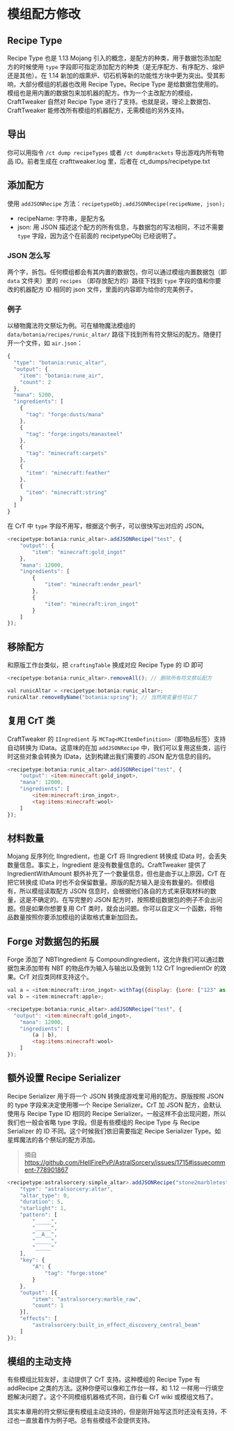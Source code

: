 # 模组配方修改

## Recipe Type

Recipe Type 也是 1.13 Mojang 引入的概念，是配方的种类，用于数据包添加配方的时候使用 `type` 字段即可指定添加配方的种类（是无序配方、有序配方、熔炉还是其他）。在 1.14 新加的烟熏炉、切石机等新的功能性方块中更为突出。受其影响，大部分模组的机器也改用 Recipe Type。Recipe Type 是给数据包使用的。模组也是用内置的数据包来加机器的配方。作为一个主改配方的模组，CraftTweaker 自然对 Recipe Type 进行了支持。也就是说，理论上数据包、CraftTweaker 能修改所有模组的机器配方，无需模组的另外支持。

## 导出

你可以用指令 `/ct dump recipeTypes` 或者 `/ct dumpBrackets` 导出游戏内所有物品 ID。前者生成在 crafttweaker.log 里，后者在 ct\_dumps/recipetype.txt

## 添加配方

使用 `addJSONRecipe` 方法：`recipetypeObj.addJSONRecipe(recipeName, json);`

* recipeName: 字符串，是配方名
* json: 用 JSON 描述这个配方的所有信息，与数据包的写法相同，不过不需要 `type` 字段，因为这个在前面的 recipetypeObj 已经说明了。

### JSON 怎么写

两个字，拆包。任何模组都会有其内置的数据包，你可以通过模组内置数据包（即 `data` 文件夹）里的 `recipes` （即存放配方的）路径下找到 `type` 字段的值和你要改的机器配方 ID 相同的 json 文件，里面的内容即为给你的完美例子。

### 例子

以植物魔法符文祭坛为例。可在植物魔法模组的 `data/botania/recipes/runic_altar/` 路径下找到所有符文祭坛的配方。随便打开一个文件，如 `air.json`：

```javascript
{
  "type": "botania:runic_altar",
  "output": {
    "item": "botania:rune_air",
    "count": 2
  },
  "mana": 5200,
  "ingredients": [
    {
      "tag": "forge:dusts/mana"
    },
    {
      "tag": "forge:ingots/manasteel"
    },
    {
      "tag": "minecraft:carpets"
    },
    {
      "item": "minecraft:feather"
    },
    {
      "item": "minecraft:string"
    }
  ]
}
```

在 CrT 中 `type` 字段不用写，根据这个例子，可以很快写出对应的 JSON。

```javascript
<recipetype:botania:runic_altar>.addJSONRecipe("test", {
    "output": {
        "item": "minecraft:gold_ingot"
    },
    "mana": 12000,
    "ingredients": [
        {
            "item": "minecraft:ender_pearl"
        },
        {
            "item": "minecraft:iron_ingot"
        }
    ]
});
```

## 移除配方

和原版工作台类似，把 `craftingTable` 换成对应 Recipe Type 的 ID 即可

```javascript
<recipetype:botania:runic_altar>.removeAll(); // 删除所有符文祭坛配方

val runicAltar = <recipetype:botania:runic_altar>;
runicAltar.removeByName("botania:spring"); // 当然用变量也可以了
```

## 复用 CrT 类

CraftTweaker 的 `IIngredient` 与 `MCTag<MCItemDefinition>`（即物品标签）支持自动转换为 IData。这意味的在加 `addJSONRecipe` 中，我们可以复用这些类，运行时这些对象会转换为 IData，达到构建出我们需要的 JSON 配方信息的目的。

```javascript
<recipetype:botania:runic_altar>.addJSONRecipe("test", {
    "output": <item:minecraft:gold_ingot>,
    "mana": 12000,
    "ingredients": [
        <item:minecraft:iron_ingot>,
        <tag:items:minecraft:wool>
    ]
});
```

## 材料数量

Mojang 反序列化 IIngredient，也是 CrT 将 IIngredient 转换成 IData 时，会丢失数量信息。事实上，Ingredient 是没有数量信息的。CraftTweaker 提供了 IngredientWithAmount 额外补充了一个数量信息，但也是由于以上原因，CrT 在把它转换成 IData 时也不会保留数量。原版的配方输入是没有数量的。但模组有，所以模组读取配方 JSON 信息时，会根据他们各自的方式来获取材料的数量，这是不确定的。在写完整的 JSON 配方时，按照模组数据包的例子不会出问题。但是如果你想要复用 CrT 类时，就会出问题。你可以自定义一个函数，将物品数量按照你要添加模组的读取格式重新加回去。

## Forge 对数据包的拓展

Forge 添加了 NBTIngredient 与 CompoundIngredient，这允许我们可以通过数据包来添加带有 NBT 的物品作为输入与输出以及做到 1.12 CrT IngredientOr 的效果。CrT 对应类同样支持这个。

```javascript
val a = <item:minecraft:iron_ingot>.withTag({display: {Lore: ["123" as string]}});
val b = <item:minecraft:apple>;

<recipetype:botania:runic_altar>.addJSONRecipe("test", {
  "output": <item:minecraft:gold_ingot>,
    "mana": 12000,
    "ingredients": [
        (a | b),
        <tag:items:minecraft:wool>
    ]
});
```

## 额外设置 Recipe Serializer

Recipe Serializer 用于将一个 JSON 转换成游戏里可用的配方。原版按照 JSON 的 type 字段来决定使用哪一个 Recipe Serializer。CrT 加 JSON 配方，会默认使用与 Recipe Type ID 相同的 Recipe Serializer。一般这样不会出现问题，所以我们也一般会省略 type 字段。但是有些模组的 Recipe Type 与 Recipe Serializer 的 ID 不同。这个时候我们依旧需要指定 Recipe Serializer Type。如星辉魔法的各个祭坛的配方添加。

> 摘自 <https://github.com/HellFirePvP/AstralSorcery/issues/1715#issuecomment-778901867>

```javascript
<recipetype:astralsorcery:simple_altar>.addJSONRecipe("stone2marbletest", {
    "type": "astralsorcery:altar",
    "altar_type": 0,
    "duration": 5,
    "starlight": 1,
    "pattern": [
        "_____",
        "_____",
        "__A__",
        "_____",
        "_____"
    ],
    "key": {
        "A": {
            "tag": "forge:stone"
        }
    },
    "output": [{
        "item": "astralsorcery:marble_raw",
        "count": 1
    }],
    "effects": [
        "astralsorcery:built_in_effect_discovery_central_beam"
    ]
});
```

## 模组的主动支持

有些模组比较友好，主动提供了 CrT 支持。这种模组的 Recipe Type 有 addRecipe 之类的方法。这种你便可以像和工作台一样，和 1.12 一样用一行填空题解决问题了。这个不同模组机器格式不同，自行看 CrT wiki 或模组文档了。

其实本章用的符文祭坛便有模组主动支持的，但是刚开始写这页时还没有支持，不过也一直放着作为例子吧。总有些模组不会提供支持。
